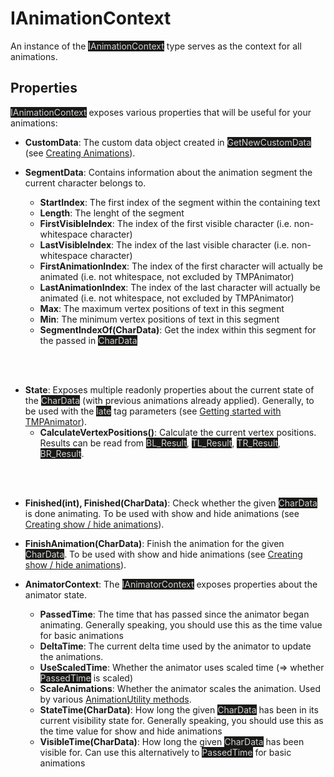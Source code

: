# IAnimationContext
An instance of the <mark style="color: lightgray; background-color: #191a18">IAnimationContext</mark> type serves as the context for all animations.  

## Properties
<mark style="color: lightgray; background-color: #191a18">IAnimationContext</mark> exposes various properties that will be useful for your animations:

- **CustomData**: The custom data object created in <mark style="color: lightgray; background-color: #191a18">GetNewCustomData</mark> (see [Creating Animations](tmpanimator_creatinganimations.md)).

- **SegmentData**: Contains information about the animation segment the current character belongs to.
    - **StartIndex**: The first index of the segment within the containing text
    - **Length**: The lenght of the segment
    - **FirstVisibleIndex**: The index of the first visible character (i.e. non-whitespace character)
    - **LastVisibleIndex**: The index of the last visible character (i.e. non-whitespace character)
    - **FirstAnimationIndex**: The index of the first character will actually be animated (i.e. not whitespace, not excluded by TMPAnimator)
    - **LastAnimationIndex**: The index of the last character will actually be animated (i.e. not whitespace, not excluded by TMPAnimator)
    - **Max**: The maximum vertex positions of text in this segment
    - **Min**: The minimum vertex positions of text in this segment
    - **SegmentIndexOf(CharData)**: Get the index within this segment for the passed in <mark style="color: lightgray; background-color: #191a18">CharData</mark>
<br>
<br>

- **State**: Exposes multiple readonly properties about the current state of the <mark style="color: lightgray; background-color: #191a18">CharData</mark> (with previous animations already applied).
            Generally, to be used with the <mark style="color: lightgray; background-color: #191a18">late</mark> tag parameters (see [Getting started with TMPAnimator](tmpanimator_gettingstarted.md)).
    - **CalculateVertexPositions()**: Calculate the current vertex positions. Results can be read from <mark style="color: lightgray; background-color: #191a18">BL_Result</mark>, <mark style="color: lightgray; background-color: #191a18">TL_Result</mark>, <mark style="color: lightgray; background-color: #191a18">TR_Result</mark>, <mark style="color: lightgray; background-color: #191a18">BR_Result</mark>.
<br>
<br>

- **Finished(int), Finished(CharData)**: Check whether the given <mark style="color: lightgray; background-color: #191a18">CharData</mark> is done animating. To be used with show and hide animations (see [Creating show / hide animations](tmpanimator_creatinganimations.md#creating-show--hide-animations)).

- **FinishAnimation(CharData)**: Finish the animation for the given <mark style="color: lightgray; background-color: #191a18">CharData</mark>. To be used with show and hide animations (see [Creating show / hide animations](tmpanimator_creatinganimations.md#creating-show--hide-animations)).

- **AnimatorContext**: The <mark style="color: lightgray; background-color: #191a18">IAnimatorContext</mark> exposes properties about the animator state.
    - **PassedTime**: The time that has passed since the animator began animating. Generally speaking, you should use this as the time value for basic animations
    - **DeltaTime**: The current delta time used by the animator to update the animations.
    - **UseScaledTime**: Whether the animator uses scaled time (=> whether <mark style="color: lightgray; background-color: #191a18">PassedTime</mark> is scaled)
    - **ScaleAnimations**: Whether the animator scales the animation. Used by various [AnimationUtility methods](animationutility.md#raw-positions--deltas).
    - **StateTime(CharData)**: How long the given <mark style="color: lightgray; background-color: #191a18">CharData</mark> has been in its current visibility state for. Generally speaking, you should use this as the time value for show and hide animations
    - **VisibleTime(CharData)**: How long the given <mark style="color: lightgray; background-color: #191a18">CharData</mark> has been visible for. Can use this alternatively to <mark style="color: lightgray; background-color: #191a18">PassedTime</mark> for basic animations